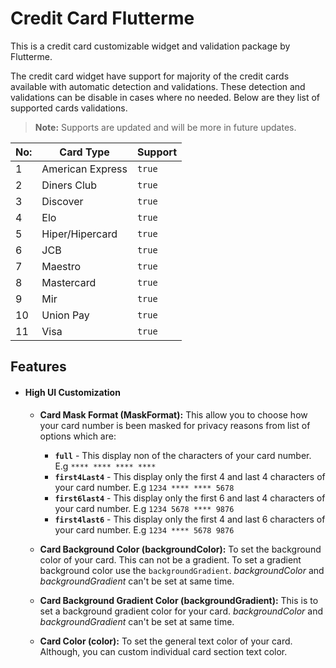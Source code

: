 <!--
This README describes the package. If you publish this package to pub.dev,
this README's contents appear on the landing page for your package.

For information about how to write a good package README, see the guide for
[writing package pages](https://dart.dev/guides/libraries/writing-package-pages).

For general information about developing packages, see the Dart guide for
[creating packages](https://dart.dev/guides/libraries/create-library-packages)
and the Flutter guide for
[developing packages and plugins](https://flutter.dev/developing-packages).
-->

<!-- TODO: Put a short description of the package here that helps potential users
know whether this package might be useful for them.

## Features

TODO: List what your package can do. Maybe include images, gifs, or videos.

## Getting started

TODO: List prerequisites and provide or point to information on how to
start using the package.

## Usage

TODO: Include short and useful examples for package users. Add longer examples
to `/example` folder.

```dart
const like = 'sample';
```

## Additional information

TODO: Tell users more about the package: where to find more information, how to
contribute to the package, how to file issues, what response they can expect
from the package authors, and more. -->

# Credit Card Flutterme

This is a credit card customizable widget and validation package by Flutterme.

The credit card widget have support for majority of the credit cards available with automatic detection and validations. These detection and validations can be disable in cases where no needed. Below are they list of supported cards validations.
> **Note:** Supports are updated and will be more in future updates.

| No: |    Card Type    | Support |
|-----|-----------------|---------|
|1    |American Express |`true`   |
|2    |Diners Club      |`true`   |
|3    |Discover         |`true`   |
|4    |Elo              |`true`   |
|5    |Hiper/Hipercard  |`true`   |
|6    |JCB              |`true`   |
|7    |Maestro          |`true`   |
|8    |Mastercard       |`true`   |
|9    |Mir              |`true`   |
|10   |Union Pay        |`true`   |
|11   |Visa             |`true`   |

## Features
 - #### High UI Customization
	 - **Card Mask Format (MaskFormat):** This allow you to choose how your card number is been masked for privacy reasons from list of options which are:
		 -  **`full`** - This display non of the characters of your card number. E.g `**** **** **** ****`
		 - **`first4Last4`** - This display only the first 4 and last 4 characters of your card number. E.g `1234 **** **** 5678`
		 - **`first6last4`** - This display only the first 6 and last 4 characters of your card number. E.g `1234 5678 **** 9876`
		 - **`first4last6`** - This display only the first 4 and last 6 characters of your card number. E.g `1234 **** 5678 9876`

	 - **Card Background Color (backgroundColor):** To set the background color of your card. This can not be a gradient. To set a gradient background color use the `backgroundGradient`. *backgroundColor* and *backgroundGradient* can't be set at same time.
	 - **Card Background Gradient Color (backgroundGradient):** This is to set a background gradient color for your card. *backgroundColor* and *backgroundGradient* can't be set at same time.
	 - **Card Color (color):** To set the general text color of your card. Although, you can custom individual card section text color.